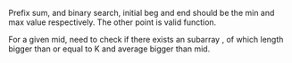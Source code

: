 
Prefix sum, and binary search, initial beg and end should be the min and max 
value respectively. The other point is valid function. 

For a given mid, need to check if there exists an subarray ,
of which length bigger than or equal to K and average bigger than  mid.    

